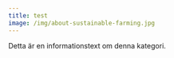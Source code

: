 ```yaml
---
title: test
image: /img/about-sustainable-farming.jpg
---
```

Detta är en informationstext om denna kategori.
